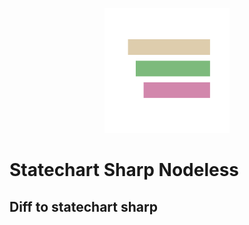 <p align="center">
  <img src="./asset/StatechartNodelessLogo.svg" height="200px" />
</p>

# Statechart Sharp Nodeless

## Diff to statechart sharp


